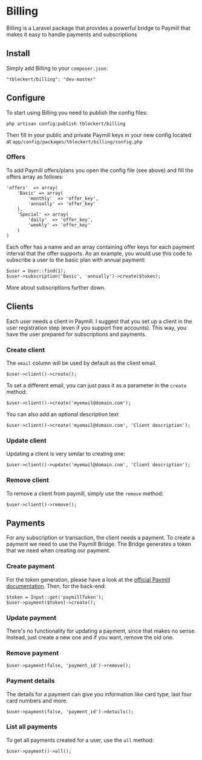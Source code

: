 Billing
=======

Billing is a Laravel package that provides a powerful bridge to Paymill that makes it easy to handle payments and subscriptions

## Install

Simply add Billing to your `composer.json`:

	"tbleckert/billing": "dev-master"

## Configure

To start using Billing you need to publish the config files:

	php artisan config:publish tbleckert/billing
	
Then fill in your public and private Paymill keys in your new config located at `app/config/packages/tbleckert/billing/config.php`

### Offers

To add Paymill offers/plans you open the config file (see above) and fill the offers array as follows:

	'offers'  => array(
		'Basic' => array(
			'monthly'  => 'offer_key',
			'annually' => 'offer_key'
		),
		'Special' => array(
			'daily'  => 'offer_key',
			'weekly' => 'offer_key'
		)
	)
	
Each offer has a name and an array containing offer keys for each payment interval that the offer supports. As an example, you would use this code to subscribe a user to the basic plan with annual payment:

	$user = User::find(1);
	$user->subscription('Basic', 'annually')->create($token);
	
More about subscriptions further down.

## Clients

Each user needs a client in Paymill. I suggest that you set up a client in the user registration step (even if you support free accounts). This way, you have the user prepared for subscriptions and payments.

### Create client

The `email` column will be used by default as the client email.

	$user->client()->create();
	
To set a different email, you can just pass it as a parameter in the `create` method:

	$user->client()->create('myemail@domain.com');
	
You can also add an optional description text

	$user->client()->create('myemail@domain.com', 'Client description');
	
### Update client

Updating a client is very similar to creating one:

	$user->client()->update('myemail@domain.com', 'Client description');
	
### Remove client

To remove a client from paymill, simply use the `remove` method:

	$user->client()->remove();

## Payments

For any subscription or transaction, the client needs a payment. To create a payment we need to use the Paymill Bridge. The Bridge generates a token that we need when creating our payment.

### Create payment

For the token generation, please have a look at the [official Paymill documentation](https://www.paymill.com/en-gb/documentation-3/introduction/payment-form/). Then, for the back-end:

	$token = Input::get('paymillToken');
	$user->payment($token)->create();
	
### Update payment

There's no functionality for updating a payment, since that makes no sense. Instead, just create a new one and if you want, remove the old one.

### Remove payment

	$user->payment(false, 'payment_id')->remove();
	
### Payment details

The details for a payment can give you information like card type, last four card numbers and more.

	$user->payment(false, 'payment_id')->details();
	
### List all payments

To get all payments created for a user, use the `all` method:

	$user->payment()->all();